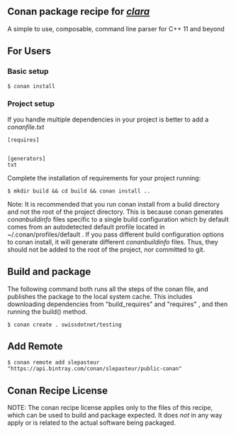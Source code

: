 ## Conan package recipe for [*clara*](https://github.com/catchorg/Clara)

A simple to use, composable, command line parser for C++ 11 and beyond


## For Users

### Basic setup

    $ conan install 

### Project setup

If you handle multiple dependencies in your project is better to add a *conanfile.txt*

    [requires]
    

    [generators]
    txt

Complete the installation of requirements for your project running:

    $ mkdir build && cd build && conan install ..

Note: It is recommended that you run conan install from a build directory and not the root of the project directory.  This is because conan generates *conanbuildinfo* files specific to a single build configuration which by default comes from an autodetected default profile located in ~/.conan/profiles/default .  If you pass different build configuration options to conan install, it will generate different *conanbuildinfo* files.  Thus, they should not be added to the root of the project, nor committed to git.


## Build and package

The following command both runs all the steps of the conan file, and publishes the package to the local system cache.  This includes downloading dependencies from "build_requires" and "requires" , and then running the build() method.

    $ conan create . swissdotnet/testing




## Add Remote

    $ conan remote add slepasteur "https://api.bintray.com/conan/slepasteur/public-conan"


## Conan Recipe License

NOTE: The conan recipe license applies only to the files of this recipe, which can be used to build and package expected.
It does *not* in any way apply or is related to the actual software being packaged.
